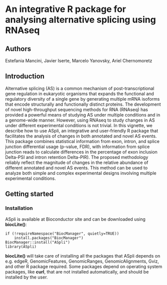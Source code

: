 # An integrative R package for analysing alternative splicing using RNAseq

## Authors
Estefania Mancini, Javier Iserte, Marcelo Yanovsky, Ariel Chernomoretz

## Introduction

Alternative splicing (AS) is a common mechanism of post-transcriptional gene 
regulation in eukaryotic organisms that expands the functional and regulatory 
diversity of a single gene by generating multiple mRNA isoforms that encode 
structurally and functionally distinct proteins. The development of novel 
high-throughput sequencing methods for RNA (RNAseq) has provided a powerful 
means of studying AS under multiple conditions and in a genome-wide manner.
However, using RNAseq to study changes in AS under different experimental 
conditions is not trivial. 
In this vignette, we describe how to use ASpli, an integrative and user-friendly
R package that facilitates the analysis of changes in both annotated and novel 
AS events. This package combines statistical information from exon, intron, and 
splice junction differential usage (p-value, FDR), with information from splice 
junction reads to calculate differences in the percentage of exon inclusion 
Delta-PSI and intron retention Delta-PIR). The proposed methodology 
reliably reflect the magnitude of changes in the relative abundance of different 
annotated and novel AS events. This method can be used to analyze both simple 
and complex experimental designs involving multiple experimental conditions.

## Getting started

### Installation
ASpli is available at Bioconductor site and can be downloaded using
**biocLite()**:

    if (!requireNamespace("BiocManager", quietly=TRUE))
        install.packages("BiocManager")
    BiocManager::install("ASpli")
    library(ASpli)

 
**biocLite()** will take care of installing all the packages that ASpli 
depends on e.g. edgeR, GenomicFeatures, GenomicRanges, GenomicAlignments, Gviz, 
and other R package required. Some packages depend on operating system
packages, like **curl**, that are not installed automatically, and should
be installed by the user.

